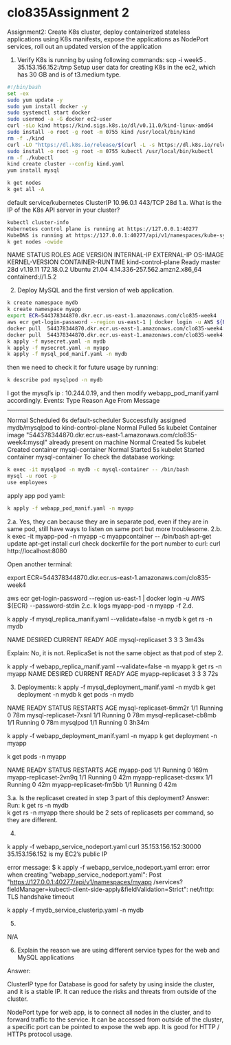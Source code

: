 # clo835Assignment 2

Assignment2: Create K8s cluster, deploy containerized stateless applications using K8s manifests, expose the applications as NodePort services, roll out an updated version of the application

1.	Verify K8s is running by using following commands:
scp -i week5 *.* 35.153.156.152:/tmp
Setup user data for creating K8s in the ec2, which has 30 GB and is of t3.medium type.
 ```bash
 #!/bin/bash
set -ex
sudo yum update -y
sudo yum install docker -y
sudo systemctl start docker
sudo usermod -a -G docker ec2-user
curl -sLo kind https://kind.sigs.k8s.io/dl/v0.11.0/kind-linux-amd64
sudo install -o root -g root -m 0755 kind /usr/local/bin/kind
rm -f ./kind
curl -LO "https://dl.k8s.io/release/$(curl -L -s https://dl.k8s.io/release/stable.txt)/bin/linux/amd64/kubectl"
sudo install -o root -g root -m 0755 kubectl /usr/local/bin/kubectl
rm -f ./kubectl
kind create cluster --config kind.yaml
yum install mysql

k get nodes
k get all -A

 ```
default       service/kubernetes      ClusterIP   10.96.0.1       <none>        443/TCP                  28d
1.a.   What is the IP of the K8s API server in your cluster?
```bash
kubectl cluster-info
Kubernetes control plane is running at https://127.0.0.1:40277
KubeDNS is running at https://127.0.0.1:40277/api/v1/namespaces/kube-system/services/kube-dns:dns/proxy
k get nodes -owide

```
NAME                 STATUS   ROLES    AGE   VERSION    INTERNAL-IP   EXTERNAL-IP   OS-IMAGE       KERNEL-VERSION                  CONTAINER-RUNTIME
kind-control-plane   Ready    master   28d   v1.19.11   172.18.0.2    <none>        Ubuntu 21.04   4.14.336-257.562.amzn2.x86_64   containerd://1.5.2


2.	Deploy MySQL and the first version of web application.
```bash
k create namespace mydb 
k create namespace myapp
export ECR=544378344870.dkr.ecr.us-east-1.amazonaws.com/clo835-week4
aws ecr get-login-password --region us-east-1 | docker login -u AWS ${ECR} --password-stdin
docker pull  544378344870.dkr.ecr.us-east-1.amazonaws.com/clo835-week4:app
docker pull  544378344870.dkr.ecr.us-east-1.amazonaws.com/clo835-week4:mysql
k apply -f mysecret.yaml -n mydb
k apply -f mysecret.yaml -n myapp
k apply -f mysql_pod_manif.yaml -n mydb

```



then we need to check it for future usage by running:
```bash
k describe pod mysqlpod -n mydb
```
I got the mysql’s ip : 10.244.0.19, and then modify webapp_pod_manif.yaml accordingly.
Events:
  Type    Reason     Age   From               Message
  ----    ------     ----  ----               -------
  Normal  Scheduled  6s    default-scheduler  Successfully assigned mydb/mysqlpod to kind-control-plane
  Normal  Pulled     5s    kubelet            Container image "544378344870.dkr.ecr.us-east-1.amazonaws.com/clo835-week4:mysql" already present on machine
  Normal  Created    5s    kubelet            Created container mysql-container
  Normal  Started    5s    kubelet            Started container mysql-container
To check the database working:
```bash
k exec -it mysqlpod -n mydb -c mysql-container -- /bin/bash
mysql -u root -p 
use employees
```
apply app pod yaml:
```bash
k apply -f webapp_pod_manif.yaml -n myapp
```
2.a. 
Yes, they can because they are in separate pod, even if they are in same pod, still have ways to listen on same port but more troublesome.
2.b. 
k exec -it myapp-pod -n myapp -c myappcontainer -- /bin/bash
apt-get update
apt-get install curl
check dockerfile for the port number to curl:
curl http://localhost:8080 

Open another terminal:

export ECR=544378344870.dkr.ecr.us-east-1.amazonaws.com/clo835-week4

aws ecr get-login-password --region us-east-1 | docker login -u AWS ${ECR} --password-stdin
2.c.
k logs myapp-pod -n myapp -f
2.d.

k apply -f mysql_replica_manif.yaml --validate=false -n mydb
k get rs -n mydb

NAME               DESIRED   CURRENT   READY   AGE
mysql-replicaset   3         3         3       3m43s

Explain:
No, it is not. ReplicaSet is not the same object as that pod of step 2. 


k apply -f webapp_replica_manif.yaml --validate=false -n myapp
k get rs -n myapp
NAME               DESIRED   CURRENT   READY   AGE
myapp-replicaset   3         3         3       72s

3. Deployments:
k apply -f mysql_deployment_manif.yaml -n mydb
k get deployment -n mydb
k get pods -n mydb

NAME                     READY   STATUS    RESTARTS   AGE
mysql-replicaset-6mm2r   1/1     Running   0          78m
mysql-replicaset-7xsnl   1/1     Running   0          78m
mysql-replicaset-cb8mb   1/1     Running   0          78m
mysqlpod                 1/1     Running   0          3h34m


k apply -f webapp_deployment_manif.yaml -n myapp
k get deployment -n myapp

k get pods -n myapp

NAME                     READY   STATUS    RESTARTS   AGE
myapp-pod                1/1     Running   0          169m
myapp-replicaset-2vn9q   1/1     Running   0          42m
myapp-replicaset-dxswx   1/1     Running   0          42m
myapp-replicaset-fm5bb   1/1     Running   0          42m



3.a.
Is the replicaset created in step 3 part of this deployment?
Answer:
Run:
k get rs -n mydb  
k get rs -n myapp
there should be 2 sets of replicasets per command, so they are different.


4.
k apply -f webapp_service_nodeport.yaml 
curl 35.153.156.152:30000   
35.153.156.152 is my EC2’s public IP


error message:
$ k apply -f webapp_service_nodeport.yaml 
error: error when creating "webapp_service_nodeport.yaml":
Post "https://127.0.0.1:40277/api/v1/namespaces/myapp
/services?fieldManager=kubectl-client-side-apply&fieldValidation=Strict":
net/http: TLS handshake timeout


k apply -f mydb_service_clusterip.yaml -n mydb

5.
N/A

6. Explain the reason we are using different service types for the
web and MySQL applications 

Answer:

ClusterIP type for Database is good for safety by using inside the cluster, 
and it is a stable IP. It can reduce the risks and threats from
outside of the cluster.

NodePort type for web app, is to connect all nodes in the cluster, and to 
forward traffic to the service. It can be accessed from outside of the cluster, 
a specific port can be pointed to expose the web app. It is good for HTTP / HTTPs 
protocol usage.